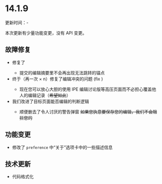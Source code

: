 # 14.1.9

更新时间：-

本次更新有少量功能变更，没有 API 变更。

## 故障修复

- <status status="fixed"/> 修复了 <issues id="105">
  - 提交的编辑摘要里不会再出现无法跳转的锚点
- <status status="fixed"/> 终于（再一次 × n）修复了编辑冲突的问题 (fix <issues id="129">)
  - 现在您可以放心大胆的使用 IPE 编辑讨论版等高压页面而不必担心覆盖他人的编辑记录（~~希望如此~~）
- <status status="fixed"/> 我们改进了目标页面能否编辑的判断逻辑
  - 顺便删去了令人讨厌的警告弹窗 ~~如果您执意要保存您的编辑，我们不会阻拦您的~~

## 功能变更

- 修改了 `preference` 中“关于”选项卡中的一些描述信息

## 技术更新

- 代码格式化